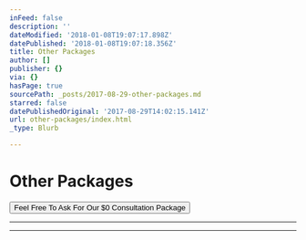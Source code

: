 ```yaml
---
inFeed: false
description: ''
dateModified: '2018-01-08T19:07:17.898Z'
datePublished: '2018-01-08T19:07:18.356Z'
title: Other Packages
author: []
publisher: {}
via: {}
hasPage: true
sourcePath: _posts/2017-08-29-other-packages.md
starred: false
datePublishedOriginal: '2017-08-29T14:02:15.141Z'
url: other-packages/index.html
_type: Blurb

---
```

# Other Packages

<button data-role="cta" style="">Feel Free To Ask For Our $0 Consultation Package</button>

---

---